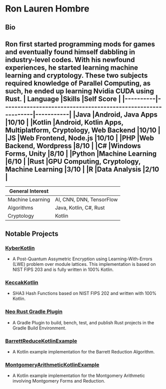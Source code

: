 # Ron Lauren Hombre
## Bio
Ron first started programming mods for games and eventually found himself dabbling in industry-level codes. With his newfound experiences, he started learning machine learning and cryptology. These two subjects required knowledge of Parallel Computing, as such, he ended up learning Nvidia CUDA using Rust.
| Language |Skills                                                       |Self Score |
|----------|-------------------------------------------------------------|-----------|
|Java      |Android, Java Apps                                           |10/10      |
|Kotlin    |Android, Kotlin Apps, Multiplatform, Cryptology, Web Backend |10/10      |
|JS        |Web Frontend, Node.js                                        |10/10      |
|PHP       |Web Backend, Wordpress                                       |8/10       |
|C#        |Windows Forms, Unity                                         |8/10       |
|Python    |Machine Learning                                             |6/10       |
|Rust      |GPU Computing, Cryptology, Machine Learning                  |3/10       |
|R         |Data Analysis                  |2/10       |
---
| General Interest ||
|----------|-------------------------------------|
|Machine Learning|AI, CNN, DNN, TensorFlow       |
|Algorithms      |Java, Kotlin, C#, Rust         |
|Cryptology      |Kotlin                         |

## Notable Projects
### [KyberKotlin](https://github.com/ronhombre/KyberKotlin)
- A Post-Quantum Assymetric Encryption using Learning-With-Errors (LWE) problem over module lattices. This implementation is based on NIST FIPS 203 and is fully written in 100% Kotlin.
### [KeccakKotlin](https://github.com/ronhombre/KeccakKotlin)
- SHA3 Hash Functions based on NIST FIPS 202 and written with 100% Kotlin.
### [Neo Rust Gradle Plugin](https://github.com/ronhombre/neo-rust-gradle-plugin)
- A Gradle Plugin to build, bench, test, and publish Rust projects in the Gradle Build Environment.
### [BarrettReduceKotlinExample](https://github.com/ronhombre/BarrettReduceKotlinExample)
- A Kotlin example implementation for the Barrett Reduction Algorithm.
### [MontgomeryArithmeticKotlinExample](https://github.com/ronhombre/MontgomeryArithmeticKotlinExample)
- A Kotlin example implementation for the Montgomery Arithmetic involving Montgomery Forms and Reduction.

